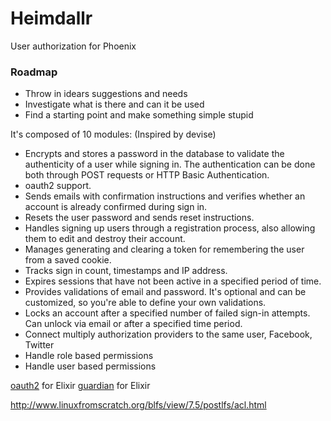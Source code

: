 # Heimdallr

User authorization for Phoenix

### Roadmap

* Throw in idears suggestions and needs
* Investigate what is there and can it be used
* Find a starting point and make something simple stupid


It's composed of 10 modules: (Inspired by devise)

* Encrypts and stores a password in the database to validate the authenticity of a user while signing in. The authentication can be done both through POST requests or HTTP Basic Authentication.
* oauth2  support.
* Sends emails with confirmation instructions and verifies whether an account is already confirmed during sign in.
* Resets the user password and sends reset instructions.
* Handles signing up users through a registration process, also allowing them to edit and destroy their account.
* Manages generating and clearing a token for remembering the user from a saved cookie.
* Tracks sign in count, timestamps and IP address.
* Expires sessions that have not been active in a specified period of time.
* Provides validations of email and password. It's optional and can be customized, so you're able to define your own validations.
* Locks an account after a specified number of failed sign-in attempts. Can unlock via email or after a specified time period.
* Connect multiply authorization providers to the same user, Facebook, Twitter 
* Handle role based permissions
* Handle user based permissions 



[oauth2](https://github.com/scrogson/oauth2 "oauth2") for Elixir
[guardian](https://github.com/hassox/guardian "guardian") for Elixir

http://www.linuxfromscratch.org/blfs/view/7.5/postlfs/acl.html





